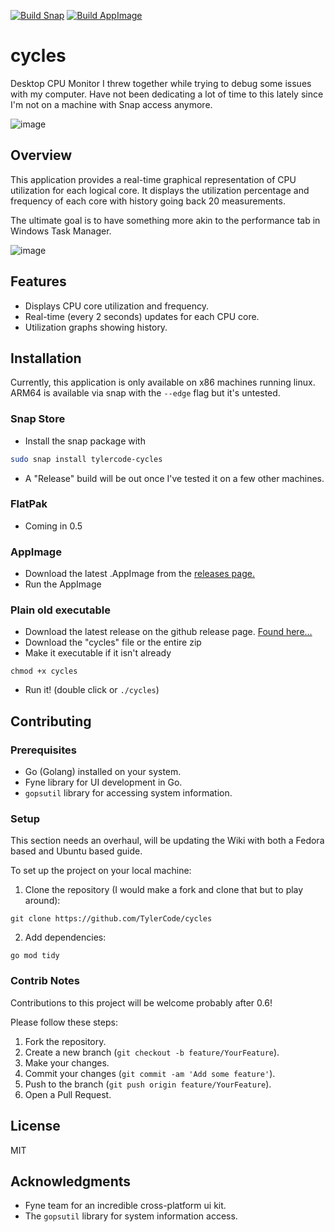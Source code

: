 [![Build Snap](https://snapcraft.io/tylercode-cycles/badge.svg)](https://snapcraft.io/tylercode-cycles)
[![Build AppImage](https://github.com/TylerCode/cycles/actions/workflows/appimage.yml/badge.svg)](https://github.com/TylerCode/cycles/actions/workflows/appimage.yml)

# cycles
Desktop CPU Monitor I threw together while trying to debug some issues with my computer. Have not been dedicating a lot of time to this lately since I'm not on a machine with Snap access anymore. 

![image](https://github.com/TylerCode/cycles/assets/18288340/36332a79-6882-4204-ba6d-51d061798229)


## Overview
This application provides a real-time graphical representation of CPU utilization for each logical core. It displays the utilization percentage and frequency of each core with history going back 20 measurements. 

The ultimate goal is to have something more akin to the performance tab in Windows Task Manager. 

![image](https://github.com/TylerCode/cycles/assets/18288340/460582ca-6260-4148-a19a-587ae03dc87f)



## Features
- Displays CPU core utilization and frequency.
- Real-time (every 2 seconds) updates for each CPU core.
- Utilization graphs showing history.


## Installation
Currently, this application is only available on x86 machines running linux. ARM64 is available via snap with the `--edge` flag but it's untested. 


### Snap Store
- Install the snap package with
```bash
sudo snap install tylercode-cycles
```
- A "Release" build will be out once I've tested it on a few other machines.


### FlatPak
- Coming in 0.5


### AppImage
- Download the latest .AppImage from the [releases page.](https://github.com/TylerCode/cycles/releases)
- Run the AppImage


### Plain old executable
- Download the latest release on the github release page. [Found here...](https://github.com/TylerCode/cycles/releases)
- Download the "cycles" file or the entire zip
- Make it executable if it isn't already
```
chmod +x cycles
```
- Run it! (double click or `./cycles`)


## Contributing

### Prerequisites
- Go (Golang) installed on your system.
- Fyne library for UI development in Go.
- `gopsutil` library for accessing system information.


### Setup
This section needs an overhaul, will be updating the Wiki with both a Fedora based and Ubuntu based guide. 

To set up the project on your local machine:

1. Clone the repository (I would make a fork and clone that but to play around):
```
git clone https://github.com/TylerCode/cycles
```
2. Add dependencies:
```
go mod tidy
```


### Contrib Notes

Contributions to this project will be welcome probably after 0.6!

Please follow these steps:

1. Fork the repository.
2. Create a new branch (`git checkout -b feature/YourFeature`).
3. Make your changes.
4. Commit your changes (`git commit -am 'Add some feature'`).
5. Push to the branch (`git push origin feature/YourFeature`).
6. Open a Pull Request.


## License
MIT


## Acknowledgments
- Fyne team for an incredible cross-platform ui kit.
- The `gopsutil` library for system information access.
